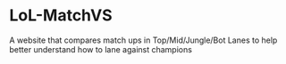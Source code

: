 LoL-MatchVS
===========

A website that compares match ups in Top/Mid/Jungle/Bot Lanes to help better understand how to lane against champions
